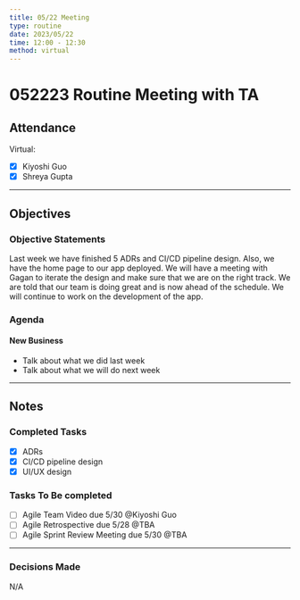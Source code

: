 ```yaml
---
title: 05/22 Meeting
type: routine
date: 2023/05/22
time: 12:00 - 12:30
method: virtual
---
```


# 052223 Routine Meeting with TA

## Attendance

Virtual:

- [x] Kiyoshi Guo 
- [x] Shreya Gupta 

--- 

## Objectives

### Objective Statements

Last week we have finished 5 ADRs and CI/CD pipeline design. Also, we have the home page to our app deployed. We will have a meeting with Gagan to iterate the design and make sure that we are on the right track. We are told that our team is doing great and is now ahead of the schedule. We will continue to work on the development of the app.

### Agenda

#### New Business

- Talk about what we did last week
- Talk about what we will do next week

--- 

## Notes

### Completed Tasks

- [x] ADRs
- [x] CI/CD pipeline design
- [x] UI/UX design

### Tasks To Be completed 

- [ ] Agile Team Video due 5/30 @Kiyoshi Guo
- [ ] Agile Retrospective due 5/28 @TBA
- [ ] Agile Sprint Review Meeting due 5/30 @TBA

---

### Decisions Made

N/A
